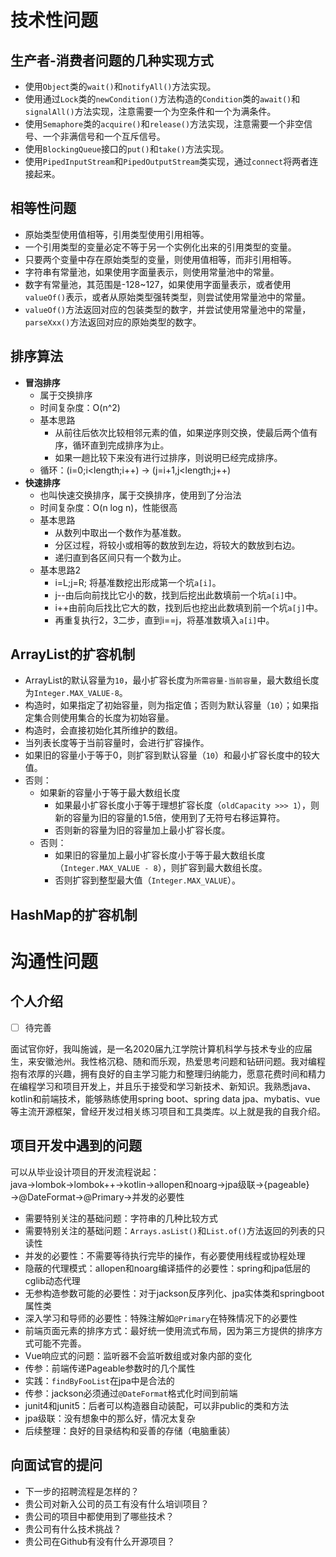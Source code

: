 # 技术性问题

## 生产者-消费者问题的几种实现方式

* 使用`Object`类的`wait()`和`notifyAll()`方法实现。
* 使用通过`Lock`类的`newCondition()`方法构造的`Condition`类的`await()`和`signalAll()`方法实现，注意需要一个为空条件和一个为满条件。
* 使用`Semaphore`类的`acquire()`和`release()`方法实现，注意需要一个非空信号、一个非满信号和一个互斥信号。
* 使用`BlockingQueue`接口的`put()`和`take()`方法实现。
* 使用`PipedInputStream`和`PipedOutputStream`类实现，通过`connect`将两者连接起来。

## 相等性问题

* 原始类型使用值相等，引用类型使用引用相等。
* 一个引用类型的变量必定不等于另一个实例化出来的引用类型的变量。
* 只要两个变量中存在原始类型的变量，则使用值相等，而非引用相等。
* 字符串有常量池，如果使用字面量表示，则使用常量池中的常量。
* 数字有常量池，其范围是-128~127，如果使用字面量表示，或者使用`valueOf()`表示，或者从原始类型强转类型，则尝试使用常量池中的常量。
* `valueOf()`方法返回对应的包装类型的数字，并尝试使用常量池中的常量，`parseXxx()`方法返回对应的原始类型的数字。

## 排序算法

* **冒泡排序**
  * 属于交换排序
  * 时间复杂度：O(n^2)
  * 基本思路
    * 从前往后依次比较相邻元素的值，如果逆序则交换，使最后两个值有序，循环直到完成排序为止。
    * 如果一趟比较下来没有进行过排序，则说明已经完成排序。
  * 循环：(i=0;i<length;i++) -> (j=i+1,j<length;j++)
* **快速排序**
  * 也叫快速交换排序，属于交换排序，使用到了分治法
  * 时间复杂度：O(n log n)，性能很高
  * 基本思路
    * 从数列中取出一个数作为基准数。
    * 分区过程，将较小或相等的数放到左边，将较大的数放到右边。
    * 递归直到各区间只有一个数为止。
  * 基本思路2
    * i=L;j=R; 将基准数挖出形成第一个坑`a[i]`。
    * j--由后向前找比它小的数，找到后挖出此数填前一个坑`a[i]`中。
    * i++由前向后找比它大的数，找到后也挖出此数填到前一个坑`a[j]`中。
    * 再重复执行2，3二步，直到i==j，将基准数填入`a[i]`中。

## ArrayList的扩容机制

* ArrayList的默认容量为`10`，最小扩容长度为`所需容量-当前容量`，最大数组长度为`Integer.MAX_VALUE-8`。
* 构造时，如果指定了初始容量，则为指定值；否则为默认容量（`10`）；如果指定集合则使用集合的长度为初始容量。
* 构造时，会直接初始化其所维护的数组。
* 当列表长度等于当前容量时，会进行扩容操作。
* 如果旧的容量小于等于0，则扩容到默认容量（`10`）和最小扩容长度中的较大值。
* 否则：
  * 如果新的容量小于等于最大数组长度
    * 如果最小扩容长度小于等于理想扩容长度（`oldCapacity >>> 1`），则新的容量为旧的容量的1.5倍，使用到了无符号右移运算符。
    * 否则新的容量为旧的容量加上最小扩容长度。
  * 否则：
    * 如果旧的容量加上最小扩容长度小于等于最大数组长度（`Integer.MAX_VALUE - 8`），则扩容到最大数组长度。
    * 否则扩容到整型最大值（`Integer.MAX_VALUE`）。
  
## HashMap的扩容机制

# 沟通性问题

## 个人介绍

- [ ] 待完善

面试官你好，我叫施诚，是一名2020届九江学院计算机科学与技术专业的应届生，来安徽池州。我性格沉稳、随和而乐观，热爱思考问题和钻研问题。我对编程抱有浓厚的兴趣，拥有良好的自主学习能力和整理归纳能力，愿意花费时间和精力在编程学习和项目开发上，并且乐于接受和学习新技术、新知识。我熟悉java、kotlin和前端技术，能够熟练使用spring boot、spring data jpa、mybatis、vue等主流开源框架，曾经开发过相关练习项目和工具类库。以上就是我的自我介绍。

## 项目开发中遇到的问题

可以从毕业设计项目的开发流程说起：
java→lombok→lombok++→kotlin→allopen和noarg→jpa级联→{pageable}→@DateFormat→@Primary→并发的必要性

* 需要特别关注的基础问题：字符串的几种比较方式
* 需要特别关注的基础问题：`Arrays.asList()`和`List.of()`方法返回的列表的只读性
* 并发的必要性：不需要等待执行完毕的操作，有必要使用线程或协程处理
* 隐蔽的代理模式：allopen和noarg编译插件的必要性：spring和jpa低层的cglib动态代理
* 无参构造参数可能的必要性：对于jackson反序列化、jpa实体类和springboot属性类
* 深入学习和导师的必要性：特殊注解如`@Primary`在特殊情况下的必要性
* 前端页面元素的排序方式：最好统一使用流式布局，因为第三方提供的排序方式可能不完善。
* Vue响应式的问题：监听器不会监听数组或对象内部的变化
* 传参：前端传递Pageable参数时的几个属性
* 实践：`findByFooList`在jpa中是合法的
* 传参：jackson必须通过`@DateFormat`格式化时间到前端
* junit4和junit5：后者可以构造器自动装配，可以非public的类和方法
* jpa级联：没有想象中的那么好，情况太复杂
* 后续整理：良好的目录结构和妥善的存储（电脑重装）

## 向面试官的提问

* 下一步的招聘流程是怎样的？
* 贵公司对新入公司的员工有没有什么培训项目？
* 贵公司的项目中都使用到了哪些技术？
* 贵公司有什么技术挑战？
* 贵公司在Github有没有什么开源项目？
